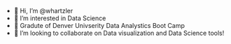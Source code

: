- 👋 Hi, I’m @whartzler
- 👀 I’m interested in Data Science
- 🌱 Gradute of Denver Univserity Data Analystics Boot Camp
- 💞️ I’m looking to collaborate on Data visualization and Data Science tools!

<!---
whartzler/whartzler is a ✨ special ✨ repository because its `README.md` (this file) appears on your GitHub profile.
You can click the Preview link to take a look at your changes.
--->
